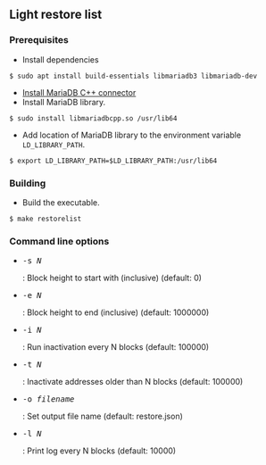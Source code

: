 ## Light restore list

### Prerequisites
* Install dependencies
```
$ sudo apt install build-essentials libmariadb3 libmariadb-dev
```
* [Install MariaDB C++ connector](https://github.com/mariadb-corporation/mariadb-connector-cpp/blob/master/BUILD.md)
* Install MariaDB library.
```
$ sudo install libmariadbcpp.so /usr/lib64
```
* Add location of MariaDB library to the environment variable ```LD_LIBRARY_PATH```.
```
$ export LD_LIBRARY_PATH=$LD_LIBRARY_PATH:/usr/lib64
```

### Building
* Build the executable.
```
$ make restorelist
```

### Command line options
* <pre>-s <i>N</i></pre>: Block height to start with (inclusive) (default: 0)
* <pre>-e <i>N</i></pre>: Block height to end (inclusive) (default: 1000000)
* <pre>-i <i>N</i></pre>: Run inactivation every N blocks (default: 100000)
* <pre>-t <i>N</i></pre>: Inactivate addresses older than N blocks (default: 100000)
* <pre>-o <i>filename</i></pre>: Set output file name (default: restore.json)
* <pre>-l <i>N</i></pre>: Print log every N blocks (default: 10000)